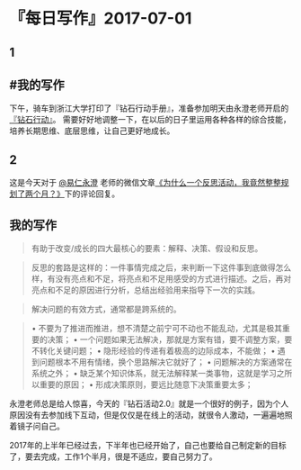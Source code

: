 # 『每日写作』2017-07-01
## 1
## #我的写作
下午，骑车到浙江大学打印了『钻石行动手册』，准备参加明天由永澄老师开启的[『钻石行动』](https://mp.weixin.qq.com/s/4jq3QRw9wHvZK0zVITvW4g#rd)。
 需要好好地调整一下，在以后的日子里运用各种各样的综合技能，培养长期思维、底层思维，让自己更好地成长。

## 2
这是今天对于 [@易仁永澄](http://weibo.com/u/1640237087) 老师的微信文章[《为什么一个反思活动，我竟然整整规划了两个月？》](http://mp.weixin.qq.com/s/C4QBaXzls6W_xE6QQTZTxQ)下的评论回复。
## 我的写作

> 有助于改变/成长的四大最核心的要素：解释、决策、假设和反思。

> 反思的套路是这样的：一件事情完成之后，来判断一下这件事到底做得怎么样，有没有亮点和不足，将亮点和不足用感受的方式进行描述。之后，再对亮点和不足的原因进行分析，总结出经验用来指导下一次的实践。

> 解决问题的有效方式，通常都是跨系统的。

> •  不要为了推进而推进，想不清楚之前宁可不动也不能乱动，尤其是极其重要的决策；
•  一个问题如果无法解决，那就是方案有错，要不调整方案，要不转化关键问题；
•  隐形经验的传递有着极高的边际成本，不能做；
•  遇到问题根本不用有情绪，换个思路解决它就好了；
•  问题解决的方案通常在系统之外；
•  缺乏某个知识体系，就无法解释某一类事物，这就是学习之所以重要的原因；
•  形成决策原则，要远比随意下决策重要太多；

永澄老师总是给人惊喜，今天的『钻石活动2.0』就是一个很好的例子，因为个人原因没有去参加线下互动，但是仅仅是在线上的活动，就很令人激动，一遍遍地照着镜子问自己。

2017年的上半年已经过去，下半年也已经开始了，自己也要给自己制定新的目标了，要去完成，工作1个半月，很是不适应，要自己努力了。